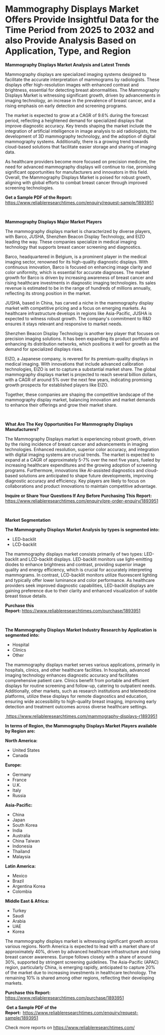<p><h1>Mammography Displays Market Offers Provide Insightful Data for the Time Period from 2025 to 2032 and also Provide Analysis Based on Application, Type, and Region</h1></p><p><strong>Mammography Displays Market Analysis and Latest Trends</strong></p>
<p><p>Mammography displays are specialized imaging systems designed to facilitate the accurate interpretation of mammograms by radiologists. These displays offer high-resolution images with enhanced contrast and brightness, essential for detecting breast abnormalities. The Mammography Displays Market is witnessing significant growth, driven by advancements in imaging technology, an increase in the prevalence of breast cancer, and a rising emphasis on early detection and screening programs.</p><p>The market is expected to grow at a CAGR of 9.6% during the forecast period, reflecting a heightened demand for specialized displays that improve diagnostic accuracy. Key trends shaping the market include the integration of artificial intelligence in image analysis to aid radiologists, the development of 3D mammography technology, and the adoption of digital mammography systems. Additionally, there is a growing trend towards cloud-based solutions that facilitate easier storage and sharing of imaging data.</p><p>As healthcare providers become more focused on precision medicine, the need for advanced mammography displays will continue to rise, promising significant opportunities for manufacturers and innovators in this field. Overall, the Mammography Displays Market is poised for robust growth, aligning with global efforts to combat breast cancer through improved screening technologies.</p></p>
<p><strong>Get a Sample PDF of the Report:&nbsp;</strong> <a href="https://www.reliableresearchtimes.com/enquiry/request-sample/1893951?utm_campaign=3190&utm_medium=2&utm_source=Github&utm_content=ia&utm_term=06042025&utm_id=mammography-displays">https://www.reliableresearchtimes.com/enquiry/request-sample/1893951</a></p>
<p>&nbsp;</p>
<p><strong>Mammography Displays Major Market Players</strong></p>
<p><p>The mammography displays market is characterized by diverse players, with Barco, JUSHA, Shenzhen Beacon Display Technology, and EIZO leading the way. These companies specialize in medical imaging technology that supports breast cancer screening and diagnostics.</p><p>Barco, headquartered in Belgium, is a prominent player in the medical imaging sector, renowned for its high-quality diagnostic displays. With continuous innovation, Barco is focused on enhancing image clarity and color uniformity, which is essential for accurate diagnoses. The market growth for Barco is driven by increasing awareness of breast cancer and rising healthcare investments in diagnostic imaging technologies. Its sales revenue is estimated to be in the range of hundreds of millions annually, reflecting its strong position in the market.</p><p>JUSHA, based in China, has carved a niche in the mammography display market with competitive pricing and a focus on emerging markets. As healthcare infrastructure develops in regions like Asia-Pacific, JUSHA is expected to witness robust growth. The company's commitment to R&D ensures it stays relevant and responsive to market needs.</p><p>Shenzhen Beacon Display Technology is another key player that focuses on precision imaging solutions. It has been expanding its product portfolio and enhancing its distribution networks, which positions it well for growth as the demand for specialized displays rises.</p><p>EIZO, a Japanese company, is revered for its premium-quality displays in medical imaging. With innovations that include advanced calibration technologies, EIZO is set to capture a substantial market share. The global mammography displays market is projected to reach several billion dollars, with a CAGR of around 5% over the next few years, indicating promising growth prospects for established players like EIZO.</p><p>Together, these companies are shaping the competitive landscape of the mammography display market, balancing innovation and market demands to enhance their offerings and grow their market share.</p></p>
<p>&nbsp;</p>
<p><strong>What Are The Key Opportunities For Mammography Displays Manufacturers?</strong></p>
<p><p>The Mammography Displays market is experiencing robust growth, driven by the rising incidence of breast cancer and advancements in imaging technologies. Enhanced resolution, superior color accuracy, and integration with digital imaging systems are crucial trends. The market is expected to expand at a CAGR of approximately 5-7% over the next five years, fueled by increasing healthcare expenditures and the growing adoption of screening programs. Furthermore, innovations like AI-assisted diagnostics and cloud-based solutions are anticipated to shape future developments, improving diagnostic accuracy and efficiency. Key players are likely to focus on collaborations and product innovations to maintain competitive advantage.</p></p>
<p><strong>Inquire or Share Your Questions If Any Before Purchasing This Report:</strong> <a href="https://www.reliableresearchtimes.com/enquiry/pre-order-enquiry/1893951?utm_campaign=3190&utm_medium=2&utm_source=Github&utm_content=ia&utm_term=06042025&utm_id=mammography-displays">https://www.reliableresearchtimes.com/enquiry/pre-order-enquiry/1893951</a></p>
<p>&nbsp;</p>
<p><strong>Market Segmentation</strong></p>
<p><strong>The Mammography Displays Market Analysis by types is segmented into:</strong></p>
<p><ul><li>LED-backlit</li><li>LCD-backlit</li></ul></p>
<p><p>The mammography displays market consists primarily of two types: LED-backlit and LCD-backlit displays. LED-backlit monitors use light-emitting diodes to enhance brightness and contrast, providing superior image quality and energy efficiency, which is crucial for accurately interpreting mammograms. In contrast, LCD-backlit monitors utilize fluorescent lighting and typically offer lower luminance and color performance. As healthcare providers seek improved diagnostic capabilities, LED-backlit displays are gaining preference due to their clarity and enhanced visualization of subtle breast tissue details.</p></p>
<p><strong>Purchase this Report:&nbsp;</strong><a href="https://www.reliableresearchtimes.com/purchase/1893951?utm_campaign=3190&utm_medium=2&utm_source=Github&utm_content=ia&utm_term=06042025&utm_id=mammography-displays">https://www.reliableresearchtimes.com/purchase/1893951</a></p>
<p>&nbsp;</p>
<p><strong>The Mammography Displays Market Industry Research by Application is segmented into:</strong></p>
<p><ul><li>Hospital</li><li>Clinics</li><li>Other</li></ul></p>
<p><p>The mammography displays market serves various applications, primarily in hospitals, clinics, and other healthcare facilities. In hospitals, advanced imaging technology enhances diagnostic accuracy and facilitates comprehensive patient care. Clinics benefit from portable and efficient displays for routine screening and follow-up, catering to outpatient needs. Additionally, other markets, such as research institutions and telemedicine platforms, utilize these displays for remote diagnostics and education, ensuring wide accessibility to high-quality breast imaging, improving early detection and treatment outcomes across diverse healthcare settings.</p></p>
<p><a href="https://www.reliableresearchtimes.com/mammography-displays-r1893951?utm_campaign=3190&utm_medium=2&utm_source=Github&utm_content=ia&utm_term=06042025&utm_id=mammography-displays">&nbsp;https://www.reliableresearchtimes.com/mammography-displays-r1893951</a></p>
<p><strong>In terms of Region, the Mammography Displays Market Players available by Region are:</strong></p>
<p>
    <p> <strong> North America: </strong>
        <ul>
            <li>United States</li>
            <li>Canada</li>
        </ul>
        </p> 
    <p> <strong> Europe: </strong>
        <ul>
            <li>Germany</li>
            <li>France</li>
            <li>U.K.</li>
            <li>Italy</li>
            <li>Russia</li>
        </ul>
        </p> 
    <p> <strong> Asia-Pacific: </strong>
        <ul>
            <li>China</li>
            <li>Japan</li>
            <li>South Korea</li>
            <li>India</li>
            <li>Australia</li>
            <li>China Taiwan</li>
            <li>Indonesia</li>
            <li>Thailand</li>
            <li>Malaysia</li>
        </ul>
        </p> 
    <p> <strong> Latin America: </strong>
        <ul>
            <li>Mexico</li>
            <li>Brazil</li>
            <li>Argentina Korea</li>
            <li>Colombia</li>
        </ul>
        </p> 
    <p> <strong> Middle East & Africa: </strong>
        <ul>
            <li>Turkey</li>
            <li>Saudi</li>
            <li>Arabia</li>
            <li>UAE</li>
            <li>Korea</li>
        </ul>
    </p>
    </p>
<p><p>The mammography displays market is witnessing significant growth across various regions. North America is expected to lead with a market share of approximately 40%, driven by advanced healthcare infrastructure and rising breast cancer awareness. Europe follows closely with a share of around 30%, supported by stringent screening guidelines. The Asia-Pacific (APAC) region, particularly China, is emerging rapidly, anticipated to capture 20% of the market due to increasing investments in healthcare technology. The remaining 10% is shared among other regions, reflecting their developing markets.</p></p>
<p><strong>Purchase this Report: </strong><a href="https://www.reliableresearchtimes.com/purchase/1893951?utm_campaign=3190&utm_medium=2&utm_source=Github&utm_content=ia&utm_term=06042025&utm_id=mammography-displays">https://www.reliableresearchtimes.com/purchase/1893951</a></p>
<p>&nbsp;<strong>Get a Sample PDF of the Report:&nbsp;&nbsp;</strong><a href="https://www.reliableresearchtimes.com/enquiry/request-sample/1893951?utm_campaign=3190&utm_medium=2&utm_source=Github&utm_content=ia&utm_term=06042025&utm_id=mammography-displays">https://www.reliableresearchtimes.com/enquiry/request-sample/1893951</a></p>
<p><strong></strong></p>
<p>Check more reports on <a href="https://www.reliableresearchtimes.com/?utm_campaign=3190&utm_medium=2&utm_source=Github&utm_content=ia&utm_term=06042025&utm_id=mammography-displays">https://www.reliableresearchtimes.com/</a></p>